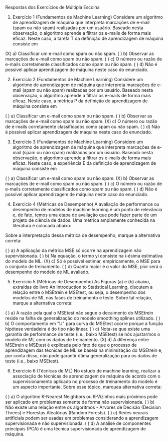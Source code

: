 Respostas dos Exercícios de Múltipla Escolha

1. Exercício 1 (Fundamentos de Machine Learning)
Considere um algoritmo de aprendizagem de máquina que interpreta marcações de e-mail (spam ou não spam) realizadas por um usuário. Baseado nesta observação, o algoritmo aprende a filtrar os e-mails de forma mais eficaz. Neste caso, a tarefa T da definição de aprendizagem de máquina consiste em

(X) a) Classificar um e-mail como spam ou não spam.
( ) b) Observar as marcações de e-mail como spam ou não spam.
( ) c) O número ou razão de e-mails corretamente classificados como spam ou não spam.
( ) d) Não é possível aplicar aprendizagem de máquina neste caso do enunciado.


2. Exercício 2 (Fundamentos de Machine Learning)
Considere um algoritmo de aprendizagem de máquina que interpreta marcações de e-mail (spam ou não spam) realizadas por um usuário. Baseado nesta observação, o algoritmo aprende a filtrar os e-mails de forma mais eficaz. Neste caso, a métrica P da definição de aprendizagem de máquina consiste em

( ) a) Classificar um e-mail como spam ou não spam.
( ) b) Observar as marcações de e-mail como spam ou não spam.
(X) c) O número ou razão de e-mails corretamente classificados como spam ou não spam.
( ) d) Não é possível aplicar aprendizagem de máquina neste caso do enunciado.


3. Exercício 3 (Fundamentos de Machine Learning)
Considere um algoritmo de aprendizagem de máquina que interpreta marcações de e-mail (spam ou não spam) realizadas por um usuário. Baseado nesta observação, o algoritmo aprende a filtrar os e-mails de forma mais eficaz. Neste caso, a experiência E da definição de aprendizagem de máquina consiste em

( ) a) Classificar um e-mail como spam ou não spam.
(X) b) Observar as marcações de e-mail como spam ou não spam.
( ) c) O número ou razão de e-mails corretamente classificados como spam ou não spam.
( ) d) Não é possível aplicar aprendizagem de máquina neste caso do enunciado.

4. Exercício 4 (Métricas de Desempenho)
A avaliação de performance ou desempenho de modelos de machine learning é um ponto de relevância e, de fato, temos uma etapa de avaliação que pode fazer parte de um projeto de ciência de dados. Uma métrica amplamente conhecida na literatura é colocada abaixo:

Sobre a interpretação dessa métrica de desempenho, marque a alternativa correta:

( ) a) A aplicação da métrica MSE só ocorre na aprendizagem não supervisionada.
( ) b) Na equação, o termo yi consiste na i-ésima estimativa do modelo de ML.
(X) c) Só é possível estimar, empiricamente, o MSE para o conjunto de treinamento.
( ) d) Quanto maior é o valor do MSE, pior será o desempenho do modelo de ML avaliado.


5. Exercício 5 (Métricas de Desempenho)
As Figuras (a) e (b) abaixo, extraídas do livro An Introduction to Statistical Learning, discutem a relação entre o MSEtrein e MSEtest, ou seja, o desempenho dos modelos de ML nas fases de treinamento e teste. Sobre tal relação, marque a alternativa correta:

( ) a) A razão pela qual o MSEtest não segue o decaimento do MSEtrein reside na falha de generalização do modelo smoothing splines utilizado.
( ) b) O comportamento em "U" para curva do MSEtest ocorre porque a função hipótese verdadeira é do tipo não linear.
( ) c) Nota-se que existe uma garantia de performance de teste (i.e., baixo MSEtest) se nós ajustarmos o modelo de ML com os dados de treinamento.
(X) d) A diferença entre MSEtrein e MSEtest é explicada pelo fato de que o processo de aprendizagem das técnicas de ML se baseia na minimização do MSEtrein e, por conta disso, não pode garantir ótima generalização para os dados de teste (i.e., baixo MSEtest).


6. Exercício 6 (Técnicas de ML)
No estudo de machine learning, realizar a associação de técnicas de aprendizagem de máquina de acordo com o supervisionamento aplicado no processo de treinamento do modelo é um aspecto importante. Sobre esse tópico, marquea alternativa correta:

( ) a) O algoritmo K-Nearest Neighbors ou K-Vizinhos mais próximos pode ser aplicado em problemas somente de forma não supervisionada.
( ) b) Não existe uma relação entre os algoritmos - Árvores de Decisão (Decision Threes) e Florestas Aleatórias (Random Forests).
( ) c) Redes neurais artificiais podem ser usadas em problemas considerando a aprendizagem supervisionada e não supervisionada.
( ) d) A análise de componentes principais (PCA) é uma técnica supervisionada de aprendizagem de máquina.
